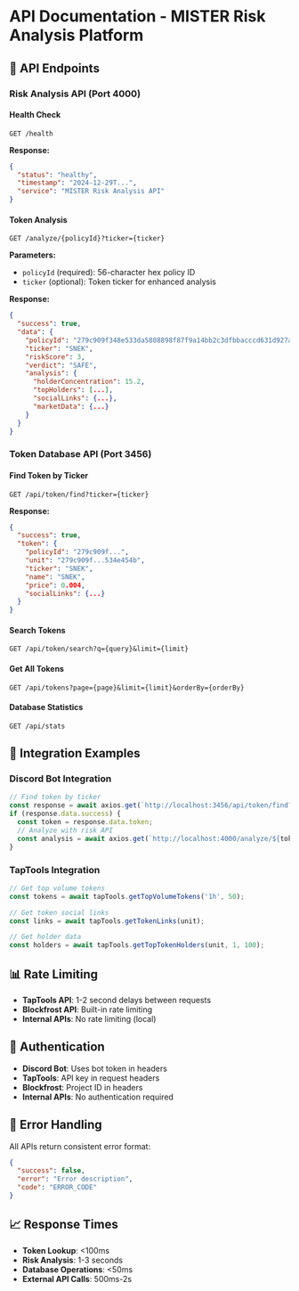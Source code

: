 # API Documentation - MISTER Risk Analysis Platform

## 🔗 API Endpoints

### Risk Analysis API (Port 4000)

#### Health Check
```http
GET /health
```
**Response:**
```json
{
  "status": "healthy",
  "timestamp": "2024-12-29T...",
  "service": "MISTER Risk Analysis API"
}
```

#### Token Analysis
```http
GET /analyze/{policyId}?ticker={ticker}
```
**Parameters:**
- `policyId` (required): 56-character hex policy ID
- `ticker` (optional): Token ticker for enhanced analysis

**Response:**
```json
{
  "success": true,
  "data": {
    "policyId": "279c909f348e533da5808898f87f9a14bb2c3dfbbacccd631d927a3f",
    "ticker": "SNEK",
    "riskScore": 3,
    "verdict": "SAFE",
    "analysis": {
      "holderConcentration": 15.2,
      "topHolders": [...],
      "socialLinks": {...},
      "marketData": {...}
    }
  }
}
```

### Token Database API (Port 3456)

#### Find Token by Ticker
```http
GET /api/token/find?ticker={ticker}
```
**Response:**
```json
{
  "success": true,
  "token": {
    "policyId": "279c909f...",
    "unit": "279c909f...534e454b",
    "ticker": "SNEK",
    "name": "SNEK",
    "price": 0.004,
    "socialLinks": {...}
  }
}
```

#### Search Tokens
```http
GET /api/token/search?q={query}&limit={limit}
```

#### Get All Tokens
```http
GET /api/tokens?page={page}&limit={limit}&orderBy={orderBy}
```

#### Database Statistics
```http
GET /api/stats
```

## 🔧 Integration Examples

### Discord Bot Integration
```javascript
// Find token by ticker
const response = await axios.get(`http://localhost:3456/api/token/find?ticker=${ticker}`);
if (response.data.success) {
  const token = response.data.token;
  // Analyze with risk API
  const analysis = await axios.get(`http://localhost:4000/analyze/${token.policyId}?ticker=${ticker}`);
}
```

### TapTools Integration
```javascript
// Get top volume tokens
const tokens = await tapTools.getTopVolumeTokens('1h', 50);

// Get token social links
const links = await tapTools.getTokenLinks(unit);

// Get holder data
const holders = await tapTools.getTopTokenHolders(unit, 1, 100);
```

## 📊 Rate Limiting

- **TapTools API**: 1-2 second delays between requests
- **Blockfrost API**: Built-in rate limiting
- **Internal APIs**: No rate limiting (local)

## 🔐 Authentication

- **Discord Bot**: Uses bot token in headers
- **TapTools**: API key in request headers
- **Blockfrost**: Project ID in headers
- **Internal APIs**: No authentication required

## 🚨 Error Handling

All APIs return consistent error format:
```json
{
  "success": false,
  "error": "Error description",
  "code": "ERROR_CODE"
}
```

## 📈 Response Times

- **Token Lookup**: <100ms
- **Risk Analysis**: 1-3 seconds
- **Database Operations**: <50ms
- **External API Calls**: 500ms-2s
